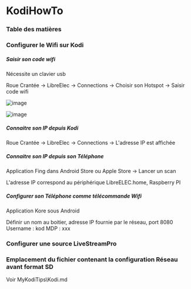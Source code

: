 # KodiHowTo

### Table des matières

### Configurer le Wifi sur Kodi

##### Saisir son code wifi

Nécessite un clavier usb

Roue Crantée -> LibreElec -> Connections -> Choisir son Hotspot -> Saisir code wifi

![image](https://wiki.libreelec.tv/_detail/le-system-settings.jpg?id=libreelec_settings)


![image](https://wiki.libreelec.tv/_media/le-settings-en.jpg?w=400&tok=632e78)

##### Connaitre son IP depuis Kodi

Roue Crantée -> LibreElec -> Connections -> L'adresse IP est affichée

##### Connaitre son IP depuis son Téléphone 

Application Fing dans Android Store ou Apple Store -> Lancer un scan

L'adresse IP correspond au périphérique LibreELEC.home, Raspberry PI

##### Configurer son Téléphone comme télécommande Wifi

Application Kore sous Android

Définir un nom au boitier, adresse IP fournie par le réseau, port 8080
Username : kod
MDP : xxx

### Configurer une source LiveStreamPro



### Emplacement du fichier contenant la configuration Réseau avant format SD

Voir MyKodiTips\Kodi.md
